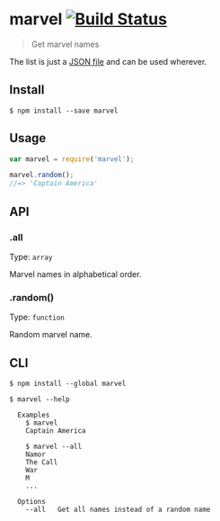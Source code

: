 # marvel [![Build Status](https://travis-ci.org/yoanmarchal/marvel-cli.svg?branch=master)](https://travis-ci.org/yoanmarchal/marvel-cli)

> Get marvel names

The list is just a [JSON file](marvel.json) and can be used wherever.


## Install

```
$ npm install --save marvel
```


## Usage

```js
var marvel = require('marvel');

marvel.random();
//=> 'Captain America'
```


## API

### .all

Type: `array`

Marvel names in alphabetical order.

### .random()

Type: `function`

Random marvel name.


## CLI

```
$ npm install --global marvel
```

```
$ marvel --help

  Examples
    $ marvel
    Captain America

    $ marvel --all
    Namor
    The Call
    War
    M
    ...

  Options
    --all   Get all names instead of a random name
```
